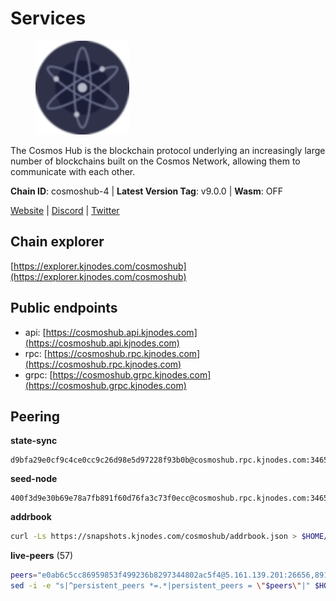 # Services

<figure><img src="https://raw.githubusercontent.com/kj89/cosmos-images/main/logos/cosmoshub.png" width="150" alt=""><figcaption></figcaption></figure>

The Cosmos Hub is the blockchain protocol underlying an  increasingly large number of blockchains built on the  Cosmos Network, allowing them to communicate with each other.

**Chain ID**: cosmoshub-4 | **Latest Version Tag**: v9.0.0 | **Wasm**: OFF

[Website](https://hub.cosmos.network) | [Discord](https://discord.gg/cosmosnetwork) | [Twitter](https://twitter.com/cosmoshub)




## Chain explorer
[https://explorer.kjnodes.com/cosmoshub](https://explorer.kjnodes.com/cosmoshub)

## Public endpoints

* api: [https://cosmoshub.api.kjnodes.com](https://cosmoshub.api.kjnodes.com)
* rpc: [https://cosmoshub.rpc.kjnodes.com](https://cosmoshub.rpc.kjnodes.com)
* grpc: [https://cosmoshub.grpc.kjnodes.com](https://cosmoshub.grpc.kjnodes.com)

## Peering

**state-sync**

```text
d9bfa29e0cf9c4ce0cc9c26d98e5d97228f93b0b@cosmoshub.rpc.kjnodes.com:34656
```

**seed-node**

```text
400f3d9e30b69e78a7fb891f60d76fa3c73f0ecc@cosmoshub.rpc.kjnodes.com:34659
```

**addrbook**
```bash
curl -Ls https://snapshots.kjnodes.com/cosmoshub/addrbook.json > $HOME/.gaia/config/addrbook.json
```

**live-peers** (57)
```bash
peers="e0ab6c5cc86959853f499236b8297344802ac5f4@5.161.139.201:26656,8918eaded204a6f948a0f4a158568c57b2ef1895@47.90.133.13:26656,2441e90fcb341fcd5bebec15b54e346cdca64a9b@135.148.123.8:14956,c1e437f73b8889b78ea34981e7c349157ad80284@107.135.15.66:26656,61afb0f37c02031f285f6b27ead2a3e7a97cc28a@35.212.34.104:26656,c940e11c1072dad06da3b1b48ca92966bb37e93a@74.96.207.58:28721,84718db3de9588699b797965879d282061960293@51.79.20.219:26656,d54eacb237dfbc0eb934a45509f878eb3ea3a5b3@64.44.148.195:26656,e829d4764a5cecc44b3414777853b34407b36601@185.16.39.179:26656,76cb6275dcd71f43aecf3b8dddae08554b7cc6f5@51.79.20.226:26656,9c3e9ecedf6817c902b58e7f976aca3797df03fb@51.79.20.221:26656,213857e741833d17275ea559bb2d0342398cec99@35.245.206.45:26656,90a572b126de59fb924b050669e3d0851c7e8dd1@89.149.218.130:26656,311130888db1486c3752bab35541623ca2ea8453@211.216.47.210:26656,847e0bf54b315e633a6d990de66a4c9721ba1830@206.189.26.213:26090,44594a57ce538a21f8558bcb1c9ce560ad879e3e@15.235.114.84:26656,31681c089f19cbc8008e133c64e2b524aff0dd3f@46.4.107.112:14956,1279eae188599463661c3e2b9ab492615a6d7079@65.108.235.32:2010,b533749dfe0dc09eff1dfb2adf83108f9125ee1c@162.55.97.111:26656,fe21dd474640247888fc7c4dce82da8da08a8bfd@135.181.113.227:26656,3a94f1021e84bb54a640e5b1c1fe16827824e4f7@51.79.20.217:26656,39f68cf5744a881ea73023bf4e02db36390cfb1f@146.190.59.8:26090,3da88430414ec9084c8983fe4d462cce655ff1f3@51.222.245.114:26656,3aa86f390e71f416f66dcf68b22b1b640f1fa23d@65.108.131.174:14956,82588f011491c6100d922d133f52fc23460b9231@95.216.230.145:26656,1cce99042f884d669e7287e3e362bff8e385c63e@46.4.79.183:26726,6ea2ef7d3dd5d6967708a0b31eed85ba090a90a1@65.108.121.190:12010,f5f8b96406a165d486be243723bfa7291db1cf62@35.230.170.155:26656,4c46d32cbc4777c59a91a53fdadf8a3fa362036e@116.202.10.68:26656,ca5011c44fd74d95e7fca487c69e301df195750c@65.108.122.246:26726,c5bf14906ba28dcb389e055f824dabe9576ed3f4@52.87.182.81:26656,d9bfa29e0cf9c4ce0cc9c26d98e5d97228f93b0b@65.109.88.38:34656,5780219cf20802dc8726cb58a93cc9180a75fcbc@80.190.129.50:56666,1997e68bf205bedeed0c4723786bf03464987dc1@77.87.108.21:26656,4ddba29a7dfa740a4edeb5c620c963f67f951e1d@5.9.72.212:2000,67685d93f2256caa7a2d53e3a104f9e437c3d247@95.216.114.244:26656,f701e3e0b7983c5a9e8ef34f88acd82ebd661c87@64.44.148.194:26656,d1e39378054215be020e22f0342e272f5224cf75@146.190.46.145:30196,cf52e109b7015d5c21f50ab4331fb7062160ab6c@35.206.171.231:26656,9e14c8c48776a789f7029e88c260b2a6cbbf1417@35.212.85.141:26656,af91ecf985f01119866d1e34b57a52bb3b3447de@3.65.228.19:26656,460967e46cc013e5e3eb365c1a8d271b0662549f@35.208.242.182:26656,4ebf074e8b4a24438bd0bd503b62b4728dfb8eae@35.212.101.35:26656,44dc13ed3bbab931233bca9c2773c822f85701fe@3.227.24.246:26656,6cceba286b498d4a1931f85e35ea0fa433373057@188.40.156.153:26656,3450293ebc89d869ada0627ac9d4d2ff49c51a58@15.164.228.75:26656,27ad834c62dbefc5beb74be7575515927bd07c58@193.176.85.151:26656,ba3bacc714817218562f743178228f23678b2873@34.141.15.99:26656,11de8a73123ce854241cfa9687921c544b83d5d9@141.94.100.228:26656,8191f46fad10821cdd229074cf63614a7ad50397@52.4.132.28:26656,a09ed43e09f773e39855dc5d8b6a220eff4cb947@204.16.241.207:26656,23b41a56d88db35033d86fd1967b64b85032a8bf@188.214.129.148:26656,0b2b9f0fb0e9962aa46d5d26cfbe73920569a768@52.17.159.103:26656,2286eeee09fcf37e768dfffc0db8c821b9231b7b@204.16.244.78:26656,df1b21a6a92c6045946b2263ada344628ee9a8b6@74.118.143.189:26656,9edd51012df3a09395a48eb68a84723d6308e08c@35.212.116.100:26656,9c116194f25fd0d146019f171ef0f49904dcc586@167.86.98.230:26656"
sed -i -e "s|^persistent_peers *=.*|persistent_peers = \"$peers\"|" $HOME/.gaia/config/config.toml
```
